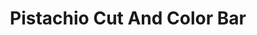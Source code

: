 ---
title: "Pistachio Cut And Color Bar"
url: /carlsbad/pistachio-cut-and-color-bar/
shop: Friseur
---
